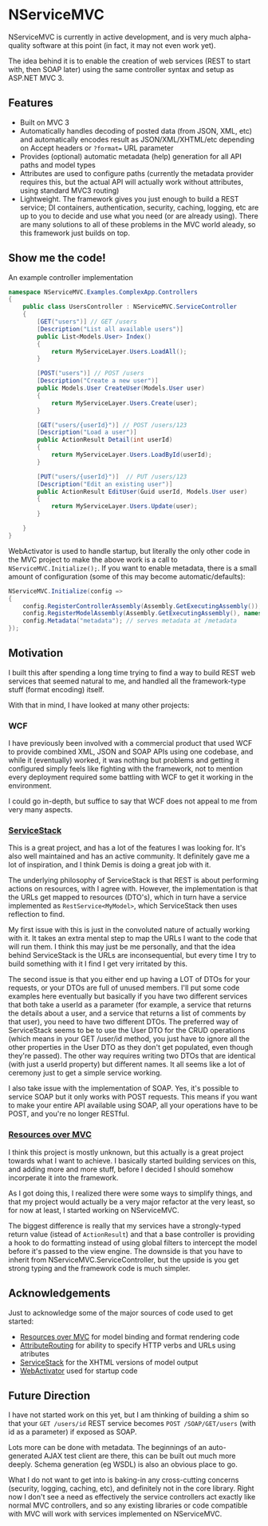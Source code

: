 NServiceMVC
===========

NServiceMVC is currently in active development, and is very much alpha-quality software at this point (in fact, it may not even work yet).

The idea behind it is to enable the creation of web services (REST to start with, then SOAP later) using the same controller syntax and setup as ASP.NET MVC 3.

Features
--------

 * Built on MVC 3
 * Automatically handles decoding of posted data (from JSON, XML, etc) and automatically encodes result as JSON/XML/XHTML/etc depending on Accept headers or `?format=` URL parameter
 * Provides (optional) automatic metadata (help) generation for all API paths and model types
 * Attributes are used to configure paths (currently the metadata provider requires this, but the actual API will actually work without attributes, using standard MVC3 routing)
 * Lightweight. The framework gives you just enough to build a REST service; DI containers, authentication, security, caching, logging, etc are up to you to decide and use what you need (or are already using). There are many solutions to all of these problems in the MVC world aleady, so this framework just builds on top.

Show me the code! 
-----------------

An example controller implementation 

```csharp
namespace NServiceMVC.Examples.ComplexApp.Controllers
{
    public class UsersController : NServiceMVC.ServiceController
    {
        [GET("users")] // GET /users
        [Description("List all available users")]
        public List<Models.User> Index()
        {
			return MyServiceLayer.Users.LoadAll();
        }

        [POST("users")] // POST /users
        [Description("Create a new user")]
        public Models.User CreateUser(Models.User user)
        {
            return MyServiceLayer.Users.Create(user);
        }

        [GET("users/{userId}")] // POST /users/123
        [Description("Load a user")]
        public ActionResult Detail(int userId)
        {
            return MyServiceLayer.Users.LoadById(userId);
        }

        [PUT("users/{userId}")]  // PUT /users/123
        [Description("Edit an existing user")]
        public ActionResult EditUser(Guid userId, Models.User user)
        {
            return MyServiceLayer.Users.Update(user);
        }

    }
}
```

WebActivator is used to handle startup, but literally the only other code in the MVC project to make the above work is a call to `NServiceMVC.Initialize();`. If you want to enable metadata, there is a small amount of configuration (some of this may become automatic/defaults):

```csharp
NServiceMVC.Initialize(config =>
{
	config.RegisterControllerAssembly(Assembly.GetExecutingAssembly()); 
	config.RegisterModelAssembly(Assembly.GetExecutingAssembly(), namespace:"NServiceMVC.Examples.Models"); 
	config.Metadata("metadata"); // serves metadata at /metadata 
});
```

Motivation
----------

I built this after spending a long time trying to find a way to build REST web services that seemed natural to me, and handled all the framework-type stuff (format encoding) itself. 

With that in mind, I have looked at many other projects:
 
### WCF

I have previously been involved with a commercial product that used WCF to provide combined XML, JSON and SOAP APIs using one codebase, and while it (eventually) worked, it was nothing but problems and getting it configured simply feels like fighting with the framework, not to mention every deployment required some battling with WCF to get it working in the environment. 

I could go in-depth, but suffice to say that WCF does not appeal to me from very many aspects.

### [ServiceStack](http://www.servicestack.net)

This is a great project, and has a lot of the features I was looking for. It's also well maintained and has an active community. It definitely gave me a lot of inspiration, and I think Demis is doing a great job with it.

The underlying philosophy of ServiceStack is that REST is about performing actions on resources, with I agree with. However, the implementation is that the URLs get mapped to resources (DTO's), which in turn have a service implemented as `RestService<MyModel>`, which ServiceStack then uses reflection to find.

My first issue with this is just in the convoluted nature of actually working with it. It takes an extra mental step to map the URLs I want to the code that will run them. I think this may just be me personally, and that the idea behind ServiceStack is the URLs are inconsequential, but every time I try to build something with it I find I get very irritated by this.

The second issue is that you either end up having a LOT of DTOs for your requests, or your DTOs are full of unused members. I'll put some code examples here eventually but basically if you have two different services that both take a userId as a parameter (for example, a service that returns the details about a user, and a service that returns a list of comments by that user), you need to have two different DTOs. The preferred way of ServiceStack seems to be to use the User DTO for the CRUD operations (which means in your GET /user/id method, you just have to ignore all the other properties in the User DTO as they don't get populated, even though they're passed). The other way requires writing two DTOs that are identical (with just a userId property) but different names. It all seems like a lot of ceremony just to get a simple service working.

I also take issue with the implementation of SOAP. Yes, it's possible to service SOAP but it only works with POST requests. This means if you want to make your entire API available using SOAP, all your operations have to be POST, and you're no longer RESTful. 

### [Resources over MVC](http://rom.codeplex.com/)

I think this project is mostly unknown, but this actually is a great project towards what I want to achieve. I basically started building services on this, and adding more and more stuff, before I decided I should somehow incorperate it into the framework. 

As I got doing this, I realized there were some ways to simplify things, and that my project would actually be a very major refactor at the very least, so for now at least, I started working on NServiceMVC. 

The biggest difference is really that my services have a strongly-typed return value (istead of `ActionResult`) and that a base controller is providing a hook to do formatting instead of using global filters to intercept the model before it's passed to the view engine. The downside is that you have to inherit from NServiceMVC.ServiceController, but the upside is you get strong typing and the framework code is much simpler.

Acknowledgements
----------------

Just to acknowledge some of the major sources of code used to get started:

 * [Resources over MVC](http://rom.codeplex.com/) for model binding and format rendering code 
 * [AttributeRouting](https://github.com/mccalltd/AttributeRouting) for ability to specify HTTP verbs and URLs using atributes
 * [ServiceStack](http://www.servicestack.net) for the XHTML versions of model output
 * [WebActivator](https://bitbucket.org/davidebbo/webactivator) used for startup code
 
Future Direction
----------------

I have not started work on this yet, but I am thinking of building a shim so that your `GET /users/id` REST service becomes `POST /SOAP/GET/users` (with id as a parameter) if exposed as SOAP.

Lots more can be done with metadata. The beginnings of an auto-generated AJAX test client are there, this can be built out much more deeply. Schema generation (eg WSDL) is also an obvious place to go. 
 
What I do not want to get into is baking-in any cross-cutting concerns (security, logging, caching, etc), and definitely not in the core library. Right now I don't see a need as effectively the service controllers act exactly like normal MVC controllers, and so any existing libraries or code compatible with MVC will work with services implemented on NServiceMVC. 

